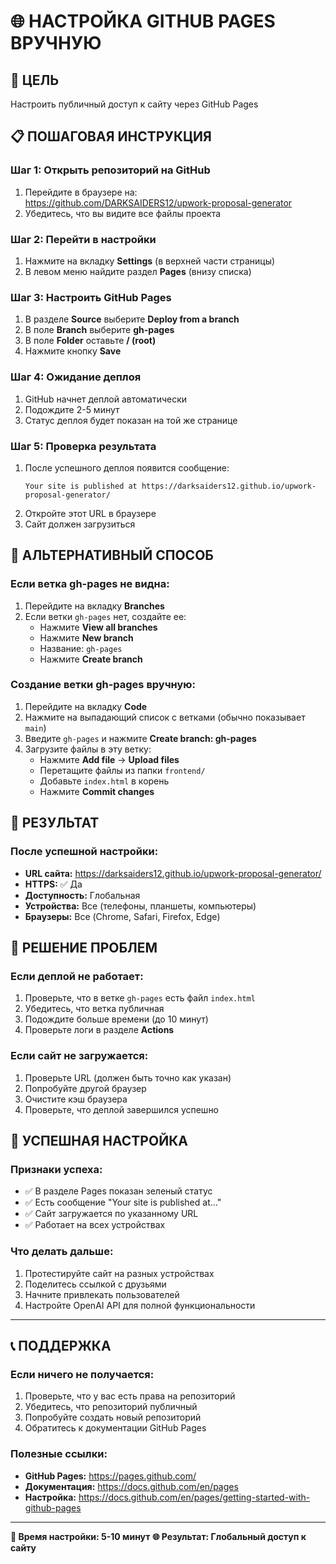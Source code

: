 # 🌐 НАСТРОЙКА GITHUB PAGES ВРУЧНУЮ

## 🎯 ЦЕЛЬ
Настроить публичный доступ к сайту через GitHub Pages

## 📋 ПОШАГОВАЯ ИНСТРУКЦИЯ

### Шаг 1: Открыть репозиторий на GitHub
1. Перейдите в браузере на: https://github.com/DARKSAIDERS12/upwork-proposal-generator
2. Убедитесь, что вы видите все файлы проекта

### Шаг 2: Перейти в настройки
1. Нажмите на вкладку **Settings** (в верхней части страницы)
2. В левом меню найдите раздел **Pages** (внизу списка)

### Шаг 3: Настроить GitHub Pages
1. В разделе **Source** выберите **Deploy from a branch**
2. В поле **Branch** выберите **gh-pages**
3. В поле **Folder** оставьте **/ (root)**
4. Нажмите кнопку **Save**

### Шаг 4: Ожидание деплоя
1. GitHub начнет деплой автоматически
2. Подождите 2-5 минут
3. Статус деплоя будет показан на той же странице

### Шаг 5: Проверка результата
1. После успешного деплоя появится сообщение:
   ```
   Your site is published at https://darksaiders12.github.io/upwork-proposal-generator/
   ```
2. Откройте этот URL в браузере
3. Сайт должен загрузиться

## 🔧 АЛЬТЕРНАТИВНЫЙ СПОСОБ

### Если ветка gh-pages не видна:
1. Перейдите на вкладку **Branches**
2. Если ветки `gh-pages` нет, создайте ее:
   - Нажмите **View all branches**
   - Нажмите **New branch**
   - Название: `gh-pages`
   - Нажмите **Create branch**

### Создание ветки gh-pages вручную:
1. Перейдите на вкладку **Code**
2. Нажмите на выпадающий список с ветками (обычно показывает `main`)
3. Введите `gh-pages` и нажмите **Create branch: gh-pages**
4. Загрузите файлы в эту ветку:
   - Нажмите **Add file** → **Upload files**
   - Перетащите файлы из папки `frontend/`
   - Добавьте `index.html` в корень
   - Нажмите **Commit changes**

## 📱 РЕЗУЛЬТАТ

### После успешной настройки:
- **URL сайта:** https://darksaiders12.github.io/upwork-proposal-generator/
- **HTTPS:** ✅ Да
- **Доступность:** Глобальная
- **Устройства:** Все (телефоны, планшеты, компьютеры)
- **Браузеры:** Все (Chrome, Safari, Firefox, Edge)

## 🚨 РЕШЕНИЕ ПРОБЛЕМ

### Если деплой не работает:
1. Проверьте, что в ветке `gh-pages` есть файл `index.html`
2. Убедитесь, что ветка публичная
3. Подождите больше времени (до 10 минут)
4. Проверьте логи в разделе **Actions**

### Если сайт не загружается:
1. Проверьте URL (должен быть точно как указан)
2. Попробуйте другой браузер
3. Очистите кэш браузера
4. Проверьте, что деплой завершился успешно

## 🎉 УСПЕШНАЯ НАСТРОЙКА

### Признаки успеха:
- ✅ В разделе Pages показан зеленый статус
- ✅ Есть сообщение "Your site is published at..."
- ✅ Сайт загружается по указанному URL
- ✅ Работает на всех устройствах

### Что делать дальше:
1. Протестируйте сайт на разных устройствах
2. Поделитесь ссылкой с друзьями
3. Начните привлекать пользователей
4. Настройте OpenAI API для полной функциональности

---

## 📞 ПОДДЕРЖКА

### Если ничего не получается:
1. Проверьте, что у вас есть права на репозиторий
2. Убедитесь, что репозиторий публичный
3. Попробуйте создать новый репозиторий
4. Обратитесь к документации GitHub Pages

### Полезные ссылки:
- **GitHub Pages:** https://pages.github.com/
- **Документация:** https://docs.github.com/en/pages
- **Настройка:** https://docs.github.com/en/pages/getting-started-with-github-pages

---

**🎯 Время настройки: 5-10 минут**
**🌐 Результат: Глобальный доступ к сайту** 
